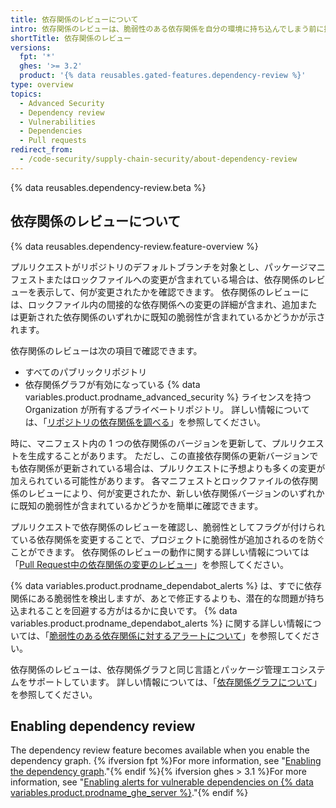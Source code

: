 ```yaml
---
title: 依存関係のレビューについて
intro: 依存関係のレビューは、脆弱性のある依存関係を自分の環境に持ち込んでしまう前に捉え、ライセンス、依存物、依存関係の期間に関する情報を提供します。
shortTitle: 依存関係のレビュー
versions:
  fpt: '*'
  ghes: '>= 3.2'
  product: '{% data reusables.gated-features.dependency-review %}'
type: overview
topics:
  - Advanced Security
  - Dependency review
  - Vulnerabilities
  - Dependencies
  - Pull requests
redirect_from:
  - /code-security/supply-chain-security/about-dependency-review
---
```


{% data reusables.dependency-review.beta %}

## 依存関係のレビューについて

{% data reusables.dependency-review.feature-overview %}

プルリクエストがリポジトリのデフォルトブランチを対象とし、パッケージマニフェストまたはロックファイルへの変更が含まれている場合は、依存関係のレビューを表示して、何が変更されたかを確認できます。 依存関係のレビューには、ロックファイル内の間接的な依存関係への変更の詳細が含まれ、追加または更新された依存関係のいずれかに既知の脆弱性が含まれているかどうかが示されます。

依存関係のレビューは次の項目で確認できます。

* すべてのパブリックリポジトリ
* 依存関係グラフが有効になっている {% data variables.product.prodname_advanced_security %} ライセンスを持つ Organization が所有するプライベートリポジトリ。 詳しい情報については、「[リポジトリの依存関係を調べる](/github/visualizing-repository-data-with-graphs/exploring-the-dependencies-of-a-repository#enabling-and-disabling-the-dependency-graph-for-a-private-repository)」を参照してください。

時に、マニフェスト内の 1 つの依存関係のバージョンを更新して、プルリクエストを生成することがあります。 ただし、この直接依存関係の更新バージョンでも依存関係が更新されている場合は、プルリクエストに予想よりも多くの変更が加えられている可能性があります。 各マニフェストとロックファイルの依存関係のレビューにより、何が変更されたか、新しい依存関係バージョンのいずれかに既知の脆弱性が含まれているかどうかを簡単に確認できます。

プルリクエストで依存関係のレビューを確認し、脆弱性としてフラグが付けられている依存関係を変更することで、プロジェクトに脆弱性が追加されるのを防ぐことができます。 依存関係のレビューの動作に関する詳しい情報については「[Pull Request中の依存関係の変更のレビュー](/github/collaborating-with-issues-and-pull-requests/reviewing-dependency-changes-in-a-pull-request)」を参照してください。

{% data variables.product.prodname_dependabot_alerts %} は、すでに依存関係にある脆弱性を検出しますが、あとで修正するよりも、潜在的な問題が持ち込まれることを回避する方がはるかに良いです。 {% data variables.product.prodname_dependabot_alerts %} に関する詳しい情報については、「[脆弱性のある依存関係に対するアラートについて](/github/managing-security-vulnerabilities/about-alerts-for-vulnerable-dependencies#dependabot-alerts-for-vulnerable-dependencies)」を参照してください。

依存関係のレビューは、依存関係グラフと同じ言語とパッケージ管理エコシステムをサポートしています。 詳しい情報については、「[依存関係グラフについて](/github/visualizing-repository-data-with-graphs/about-the-dependency-graph#supported-package-ecosystems)」を参照してください。

## Enabling dependency review

The dependency review feature becomes available when you enable the dependency graph. {% ifversion fpt %}For more information, see "[Enabling the dependency graph](/code-security/supply-chain-security/understanding-your-software-supply-chain/about-the-dependency-graph#enabling-the-dependency-graph)."{% endif %}{% ifversion ghes > 3.1 %}For more information, see "[Enabling alerts for vulnerable dependencies on {% data variables.product.prodname_ghe_server %}](/admin/configuration/managing-connections-between-github-enterprise-server-and-github-enterprise-cloud/enabling-alerts-for-vulnerable-dependencies-on-github-enterprise-server)."{% endif %}
